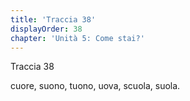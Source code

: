 ```yaml
---
title: 'Traccia 38'
displayOrder: 38
chapter: 'Unità 5: Come stai?'
---
```


Traccia 38

cuore, suono, tuono, uova, scuola, suola.
